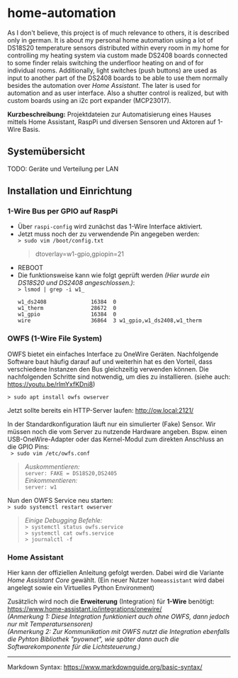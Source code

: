 # home-automation

As I don't believe, this project is of much relevance to others, it is described only in german. It is about my personal home automation using a lot of DS18S20 temperature sensors distributed within every room in my home for controlling my heating system via custom made DS2408 boards connected to some finder relais switching the underfloor heating on and of for individual rooms. Additionally, light switches (push buttons) are used as input to another part of the DS2408 boards to be able to use them normally besides the automation over _Home Assistant_. The later is used for automation and as user interface. Also a shutter control is realized, but with custom boards using an i2c port expander (MCP23017).

**Kurzbeschreibung:** Projektdateien zur Automatisierung eines Hauses mittels Home Assistant, RaspPi und diversen Sensoren und Aktoren auf 1-Wire Basis.

## Systemübersicht
TODO: Geräte und Verteilung per LAN

## Installation und Einrichtung

### 1-Wire Bus per GPIO auf RaspPi

-   Über `raspi-config` wird zunächst das 1-Wire Interface aktiviert.
-   Jetzt muss noch der zu verwendende Pin angegeben werden:<br>
    `> sudo vim /boot/config.txt`<br>
    > dtoverlay=w1-gpio,gpiopin=21
-   REBOOT
-   Die funktionsweise kann wie folgt geprüft werden _(Hier wurde ein DS18S20 und DS2408 angeschlossen.)_:<br>
    `> lsmod | grep -i w1_`
    ```
    w1_ds2408              16384  0
    w1_therm               28672  0
    w1_gpio                16384  0
    wire                   36864  3 w1_gpio,w1_ds2408,w1_therm
    ```

### OWFS (1-Wire File System)
OWFS bietet ein einfaches Interface zu OneWire Geräten. Nachfolgende Software baut häufig darauf auf und weiterhin hat es den Vorteil, dass verschiedene Instanzen den Bus gleichzeitig verwenden können. Die nachfolgenden Schritte sind notwendig, um dies zu installieren. (siehe auch: https://youtu.be/rlmYxfKDni8)

`> sudo apt install owfs owserver`

Jetzt sollte bereits ein HTTP-Server laufen: http://ow.local:2121/

In der Standardkonfiguration läuft nur ein simulierter (Fake) Sensor. Wir müssen noch die vom Server zu nutzende Hardware angeben. Bspw. einen USB-OneWire-Adapter oder das Kernel-Modul zum direkten Anschluss an die GPIO Pins: <br>
` > sudo vim /etc/owfs.conf`<br>
> _Auskommentieren:_<br>
  `server: FAKE = DS18S20,DS2405`<br>
  _Einkommentieren:_<br>
  `server: w1`

Nun den OWFS Service neu starten:<br>
`> sudo systemctl restart owserver`

> _Einige Debugging Befehle:_<br>
  `> systemctl status owfs.service`<br>
  `> systemctl cat owfs.service`<br>
  `> journalctl -f`<br>

### Home Assistant
Hier kann der offiziellen Anleitung gefolgt werden. Dabei wird die Variante _Home Assistant Core_ gewählt. (Ein neuer Nutzer `homeassistant` wird dabei angelegt sowie ein Virtuelles Python Environment)

Zusätzlich wird noch die **Erweiterung** (Integration) für **1-Wire** benötigt:<br>
https://www.home-assistant.io/integrations/onewire/ <br>
_(Anmerkung 1: Diese Integration funktioniert auch ohne OWFS, dann jedoch nur mit Temperatursensoren)_<br>
_(Anmerkung 2: Zur Kommunikation mit OWFS nutzt die Integration ebenfalls die Pyhton Bibliothek "pyownet", wie später dann auch die Softwarekomponente für die Lichtsteuerung.)_



***
Markdown Syntax: 
https://www.markdownguide.org/basic-syntax/